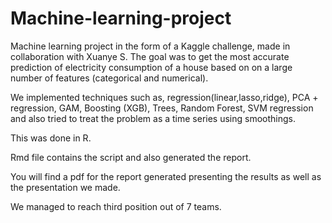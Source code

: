 # Machine-learning-project

Machine learning project in the form of a Kaggle challenge, made in collaboration with Xuanye S. The goal was to get the most accurate prediction of electricity consumption of a house based on on a large number of features (categorical and numerical). 

We implemented techniques such as, regression(linear,lasso,ridge), PCA + regression, GAM, Boosting (XGB), Trees, Random Forest, SVM regression and also tried to treat the problem as a time series using smoothings. 

This was done in R. 

Rmd file contains the script and also generated the report. 

You will find a pdf for the report generated presenting the results as well as the presentation we made. 

We managed to reach third position out of 7 teams. 
